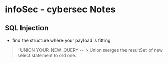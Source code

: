 # infoSec - cybersec Notes

## SQL Injection

- find the structure where your payload is fitting
> ' UNION YOUR_NEW_QUERY --
	> Union merges the resultSet of new select statement to old one.
	